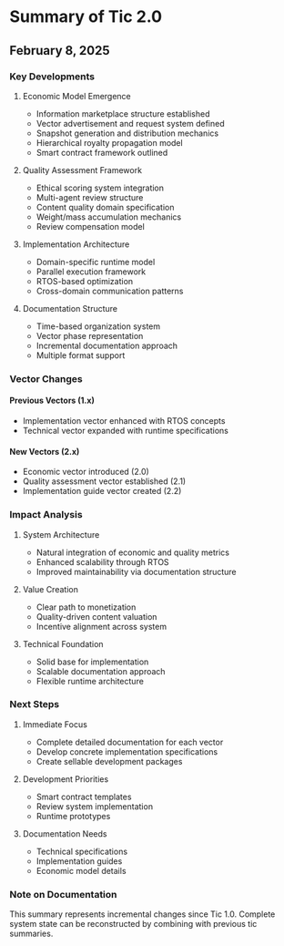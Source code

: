 # Summary of Tic 2.0
## February 8, 2025

### Key Developments

1. Economic Model Emergence
   - Information marketplace structure established
   - Vector advertisement and request system defined
   - Snapshot generation and distribution mechanics
   - Hierarchical royalty propagation model
   - Smart contract framework outlined

2. Quality Assessment Framework
   - Ethical scoring system integration
   - Multi-agent review structure
   - Content quality domain specification
   - Weight/mass accumulation mechanics
   - Review compensation model

3. Implementation Architecture
   - Domain-specific runtime model
   - Parallel execution framework
   - RTOS-based optimization
   - Cross-domain communication patterns

4. Documentation Structure
   - Time-based organization system
   - Vector phase representation
   - Incremental documentation approach
   - Multiple format support

### Vector Changes

#### Previous Vectors (1.x)
- Implementation vector enhanced with RTOS concepts
- Technical vector expanded with runtime specifications

#### New Vectors (2.x)
- Economic vector introduced (2.0)
- Quality assessment vector established (2.1)
- Implementation guide vector created (2.2)

### Impact Analysis

1. System Architecture
   - Natural integration of economic and quality metrics
   - Enhanced scalability through RTOS
   - Improved maintainability via documentation structure

2. Value Creation
   - Clear path to monetization
   - Quality-driven content valuation
   - Incentive alignment across system

3. Technical Foundation
   - Solid base for implementation
   - Scalable documentation approach
   - Flexible runtime architecture

### Next Steps

1. Immediate Focus
   - Complete detailed documentation for each vector
   - Develop concrete implementation specifications
   - Create sellable development packages

2. Development Priorities
   - Smart contract templates
   - Review system implementation
   - Runtime prototypes

3. Documentation Needs
   - Technical specifications
   - Implementation guides
   - Economic model details

### Note on Documentation
This summary represents incremental changes since Tic 1.0. Complete system state can be reconstructed by combining with previous tic summaries.